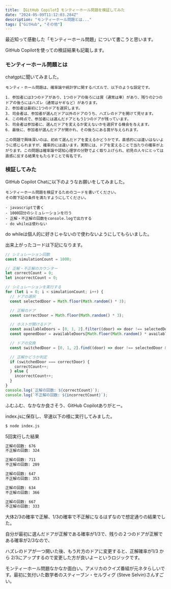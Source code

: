 ```yaml
---
title: 【GitHub Copilot】モンティーホール問題を検証してみた
date: "2024-05-09T11:12:03.284Z"
description: "モンティーホール問題とは..."
tags: ["GitHub", "その他"]
---
```


最近知って感動した「モンティーホール問題」について書こうと思います。

GitHub Copilotを使っての検証結果も記載します。

### モンティーホール問題とは

chatgptに聞いてみました。

```
モンティ・ホール問題は、確率論や統計学に関するパズルで、以下のような設定です。

1. 参加者には3つのドアがあり、1つのドアの後ろには賞（通常は車）があり、残りの2つのドアの後ろにはハズレ（通常はヤギなど）があります。
2. 参加者は最初に1つのドアを選択します。
3. 司会者は、参加者が選んだドア以外のドアのうち、ハズレのドアを開けて見せます。
4. この時点で、参加者には選んだドアともう1つのドアが残っています。
5. 司会者は参加者に、選んだドアを変えるか変えないかを選択する機会を与えます。
6. 最後に、参加者が選んだドアが開かれ、その後ろにある賞が与えられます。

この問題で興味深いのは、初めて選んだドアを変えるかどうかです。直感的には違いはないように感じられますが、確率的には違います。実際には、ドアを変えることで当たりの確率が上がります。この問題は確率論や認知心理学の分野でよく取り上げられ、初見の人々にとっては直感に反する結果をもたらすことで有名です。
```

### 検証してみた

GitHub Copilot Chatに以下のようなお願いをしてみました。

```
モンティーホール問題を検証するためのコードを書いてください。
その際下記の条件を満たすようにしてください。

- javascriptで書く
- 1000回分のシミュレーションを行う
- 正解・不正解の回数をconsole.logで出力する
- do whileは使わない
```

do whileは個人的に好きじゃないので使わないようにしてもらいました。

出来上がったコードは下記になります。

```js
// シミュレーション回数
const simulationCount = 1000;

// 正解・不正解のカウンター
let correctCount = 0;
let incorrectCount = 0;

// シミュレーションを実行する
for (let i = 0; i < simulationCount; i++) {
  // ドアの選択
  const selectedDoor = Math.floor(Math.random() * 3);

  // 正解のドア
  const correctDoor = Math.floor(Math.random() * 3);

  // ホストが開けるドア
  const availableDoors = [0, 1, 2].filter((door) => door !== selectedDoor && door !== correctDoor);
  const openedDoor = availableDoors[Math.floor(Math.random() * availableDoors.length)];

  // ドアの交換
  const switchedDoor = [0, 1, 2].find((door) => door !== selectedDoor && door !== openedDoor);

  // 正解かどうか判定
  if (switchedDoor === correctDoor) {
    correctCount++;
  } else {
    incorrectCount++;
  }
}
console.log(`正解の回数: ${correctCount}`);
console.log(`不正解の回数: ${incorrectCount}`);
```

ふむふむ、なかなか良さそう、GitHub Copilotありがとー。

index.jsに保存し、早速以下の様に実行してみました。

```bash
$ node index.js
```

5回実行した結果

```bash
正解の回数: 676
不正解の回数: 324

正解の回数: 711
不正解の回数: 289

正解の回数: 647
不正解の回数: 353

正解の回数: 634
不正解の回数: 366

正解の回数: 667
不正解の回数: 333
```

大体2/3の確率で正解、1/3の確率で不正解になるはずなので想定通りの結果でした。

自分が最初に選んだドアが正解である確率が1/3で、残りの２つのドアが正解である確率が2/3なので、

ハズレのドアが一つ開いた後、もう片方のドアに変更すると、正解確率が1/3 から 2/3にアップするので変更した方が良いよーというロジックです。

モンティーホール問題なかなか面白い。アメリカのクイズ番組が元ネタらしいです。最初に気付いた数学者のスティーブン・セルヴィグ (Steve Selvin)さんすごい。
